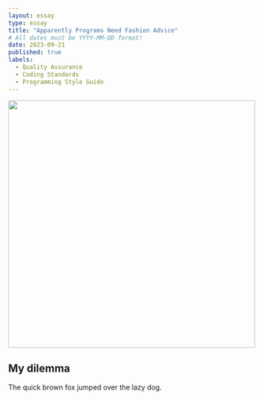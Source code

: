 ```yaml
---
layout: essay
type: essay
title: "Apparently Programs Need Fashion Advice"
# All dates must be YYYY-MM-DD format!
date: 2023-09-21
published: true
labels:
  - Quality Assurance
  - Coding Standards
  - Programming Style Guide
---
```


<img width="500px" class="rounded float-start pe-4" src="https://www.fatosmorina.com/wp-content/uploads/2017/04/coding-style.jpg">

## My dilemma

The quick brown fox jumped over the lazy dog.
